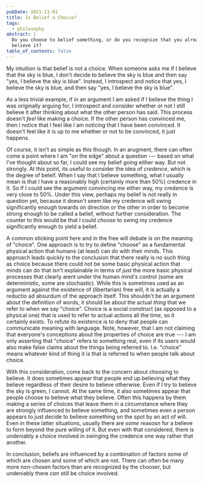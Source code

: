 ```yaml
---
pubDate: 2021-11-01
title: Is Belief a Choice?
tags:
  - philosophy
abstract: |
  Do you choose to belief something, or do you recognize that you already
  believe it?
table_of_contents: false
---
```


My intuition is that belief is not a choice. When someone asks me if I believe
that the sky is blue, I don't decide to believe the sky is blue and then say
"yes, I believe the sky is blue". Instead, I introspect and notice that yes, I
believe the sky is blue, and then say "yes, I believe the sky is blue".

As a less trivial example, if in an argument I am asked if I believe the thing I
was originally arguing for, I introspect and consider whether or not I still
believe it after thinking about what the other person has said. This process
doesn't _feel_ like making a choice. If the other person has convinced me, then
I notice that I feel like I am noticing that I have been convinced. It doesn't
feel like it is up to me whether or not to be convinced, it just happens.

Of course, it isn't as simple as this though. In an arugment, there can often
come a point where I am "on the edge" about a question --- based on what I've
thought about so far, I could see my belief going either way. But not strongly.
At this point, its useful to consider the idea of _credence_, which is the
degree of beleif. When I say that I believe something, what I usually mean is
that I have a reasonably high (certainly more than 50%) credence in it. So if I
could see the argument convincing me either way, my credence is very close to
50%. Under this view, perhaps my belief is not really in question yet, because
it doesn't seem like my credence will swing significantly enough towards on
direction or the other in order to become strong enough to be called a belief,
without further consideration. The counter to this would be that I could
_choose_ to swing my credence significantly enough to yield a belief.

A common sticking point here and in the free will debate is on the meaning of
"choice". One approach is to try to define "choose" as a fundamental physical
action that humans (at least) can do with their minds. This approach leads
quickly to the conclusion that there really is no such thing as choice because
there could not be some basic physical action that minds can do that isn't
explainable in terms of just the more basic physical processes that clearly
arent under the human mind's control (some are deterministic, some are
stochastic). While this is sometimes used as an argument against the existence
of (libertarian) free will, it is actually a reductio ad absurdum of the
approach itself. This shouldn't be an argument about the definition of words, it
should be about the actual _thing_ that we refer to when we say "choice". Choice
is a social construct (as opposed to a physical one) that is used to refer to
actual actions all the time, so it certainly exists. To refute its existence is
to deny that people can communicate meaning with language. Note, however, that I
am not claiming that everyone's conceptions about the properties of choice are
true --- I am only asserting that "choice" refers to something real, even if its
users would also make false claims about the things being referred to. I.e.
"choice" means whatever kind of thing it is that is referred to when people talk
about choice.

With this consideration, come back to the concern about choosing to believe. It
does sometimes appear that people end up believing what they believe regardless
of their desire to believe otherwise. Even if I try to believe the sky is green,
I cannot. At the same time, it also sometimes appear that people choose to
believe what they believe. Often this happens by them making a series of choices
that leave them in a circumstance where they are strongly influenced to believe
something, and sometimes even a person appears to just decide to believe
something on the spot by an act of will. Even in these latter situations,
usually there are _some_ reasosn for a believe to form beyond the pure willing
of it. But even with that considered, there is undeniably a choice involved in
swinging the credence one way rather that another.

In conclusion, beliefs are influenced by a combination of factors some of which
are chosen and some of which are not. There can often be many more non-chosen
factors than are recognized by the chooser, but undeniably there _can_ still be
choice involved.
